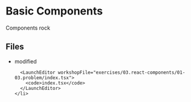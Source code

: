 # Basic Components

Components rock

<section id="files" className="not-prose">
  <h2>Files</h2>

  <ul>
    <li data-state="modified">
      <span>modified</span>

      <LaunchEditor workshopFile="exercises/03.react-components/01-03.problem/index.tsx">
        <code>index.tsx</code>
      </LaunchEditor>
    </li>

  </ul>
</section>

